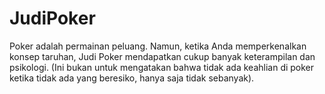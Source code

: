 # JudiPoker
Poker adalah permainan peluang. Namun, ketika Anda memperkenalkan konsep taruhan, Judi Poker mendapatkan cukup banyak keterampilan dan psikologi. (Ini bukan untuk mengatakan bahwa tidak ada keahlian di poker ketika tidak ada yang beresiko, hanya saja tidak sebanyak).
